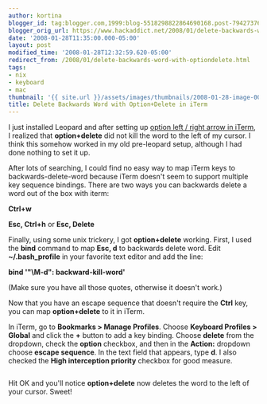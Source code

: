 ```yaml
---
author: kortina
blogger_id: tag:blogger.com,1999:blog-5518298822864690168.post-7942737694547143915
blogger_orig_url: https://www.hackaddict.net/2008/01/delete-backwards-word-with-optiondelete.html
date: '2008-01-28T11:35:00.000-05:00'
layout: post
modified_time: '2008-01-28T12:32:59.620-05:00'
redirect_from: /2008/01/delete-backwards-word-with-optiondelete.html
tags:
- nix
- keyboard
- mac
thumbnail: '{{ site.url }}/assets/images/thumbnails/2008-01-28-image-0000.png'
title: Delete Backwards Word with Option+Delete in iTerm
---
```


I just installed Leopard and after setting up <a href="/2007/07/skip-to-next-or-previous-word-in-iterm.html" title="hackaddict.net: Skip to Next or Previous Word in iTerm Using Alt / Option + Left or Right Arrow Keys">option left / right arrow in iTerm</a>, I realized that <b>option+delete</b> did not kill the word to the left of my cursor.  I think this somehow worked in my old pre-leopard setup, although I had done nothing to set it up.



After lots of searching, I could find no easy way to map iTerm keys to backwards-delete-word because iTerm doesn't seem to support multiple key sequence bindings.  There are two ways you can backwards delete a word out of the box with iterm:

<b>Ctrl+w</b>

<b>Esc, Ctrl+h</b> or <b>Esc, Delete</b>



Finally, using some unix trickery, I got <b>option+delete</b> working.  First, I used the <b>bind</b> command to map <b>Esc, d</b> to backwards delete word. Edit <b>~/.bash_profile</b> in your favorite text editor and add the line:



<b>bind '"\M-d": backward-kill-word'</b>



(Make sure you have all those quotes, otherwise it doesn't work.)



Now that you have an escape sequence that doesn't require the <b>Ctrl</b> key, you can map <b>option+delete</b> to it in iTerm.



In iTerm, go to <b>Bookmarks &gt; Manage Profiles</b>.  Choose <b>Keyboard Profiles &gt; Global</b> and click the <b>+</b> button to add a key binding.  Choose <b>delete</b> from the dropdown, check the <b>option</b> checkbox, and then in the <b>Action:</b> dropdown choose <b>escape sequence</b>.  In the text field that appears, type <b>d</b>.  I also checked the <b>High interception priority</b> checkbox for good measure.  



<img alt="" border="0" id="BLOGGER_PHOTO_ID_5160570988540647650" src="{{ site.url }}/assets/images/posts/2008-01-28-image-0000.png" style="display:block; margin:0px auto 10px; text-align:center; "/>



Hit OK and you'll notice <b>option+delete</b> now deletes the word to the left of your cursor.  Sweet!